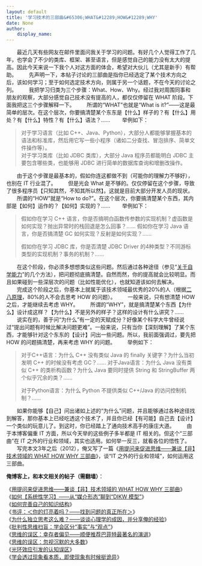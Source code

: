 ```yaml
---
layout: default
title: '学习技术的三部曲&#65306;WHAT&#12289;HOW&#12289;WHY'
date: None
author:
    display_name: 
---
```


　　最近几天有些网友在邮件里面问我关于学习的问题。有好几个人觉得工作了几年，也学会了不少的类库、框架、甚至语言，但是感觉自己的能力没有太大的提高。因此今天来说一下我个人对这方面的体会，希望对大伙儿（尤其是新手）有帮助。 　　先声明一下，本帖子讨论的三部曲是指你已经选定了某个技术方向之后，该如何学习；至于如何选定技术方向，则属于另一个话题，不在今天的讨论之列。 　　我把学习归类为三个步骤：What、How、Why。经过我对周围同事和朋友的观察，大部分感觉自己技术没有提高的人，都仅仅停留在 WHAT 阶段。下面我把这三个步骤解释一下。 　　所谓的“WHAT”也就是“What is it?”——这是最简单的层次。在这个层次，你要搞清楚某个东东是【什么】样子的？有【什么】用处？有【什么】特性？有【什么】语法？...... 　　举例如下：

> 对于学习语言（比如 C++、Java、Python），大部分人都能够掌握基本的语法和标准库，然后用它写一些小程序（诸如二分查找、冒泡排序、简单文件操作等）。  
> 对于学习类库（比如 JDBC 类库），大部分 Java 程序员都能明白 JDBC 主要包含哪些类，也能够用 JDBC 进行简单的数据库查询和增删改操作。

　　由于这个步骤是最基本的，假如你连这都做不到（可能你的理解力不够好），也别在 IT 行业混了。 　　但是光会 What 是不够的。仅仅停留在这个步骤，导致了很多程序员【只知其然，不知其所以然】。这就是目前大部分开发人员的现状。 　　所谓的“HOW”就是“How to do?”。在这个层次，你要搞清楚某个东西，其内部是【如何】运作的？【如何】实现的？...... 　　举例如下：

> 假如你在学习 C++ 语言，你是否搞明白函数传参数的实现机制？虚函数是如何实现？抛出异常时的栈回退是怎么回事？...... 假如你在学习 Java 语言，你是否搞清楚 GC 如何实现？反射是如何实现？......
> 
> 假如你在学习 JDBC 库，你是否清楚 JDBC Driver 的4种类型？不同游标类型的实现机制？事务的机制？......

　　在这个阶段，你必须多想想类似这些问题。然后通过各种途径（参见“[关于自学能力](https://program-think.blogspot.com/2009/01/2.html)”的几个方法），把问题彻底搞清楚。自然而然，你的提高就会比较明显。而且如果碰到一些深层次的问题（比如性能优化），也就知道该如何去解决。  
　　完成这个阶段之后，你基本上就属于该技术领域最优秀的20%的人（根据[二八原理](https://program-think.blogspot.com/2009/02/80-20-principle-0-overview.html)，80%的人不会去思考 HOW 的问题）。 　　一般来说，只有想清楚 HOW 之后，才能继续去考虑 WHY。 　　所谓的“WHY”，就是搞清楚某个东西【为什么】设计成这样？【为什么】不是另外的样子？这样的设计有什么讲究？...... 　　说实在的，善于问“为什么”有一定的天赋成分？好像某个科学大牛曾经说过“提出问题有时候比解决问题更难”。一般来说，只有当你【深刻理解】了某个东西，才能够针对这个东东的【设计】问出一些问题。所以，我前面强调过，要先把 HOW 的问题搞清楚，再来考虑 WHY 的问题。 　　举例如下：

> 对于C++语言：为什么 C++ 没有类似 Java 的 finally 关键字？为什么当初发明 C++ 的时候没有考虑 GC？...... 对于Java语言：为什么 Java 没有类似 C++ 的类析构函数？为什么 Java 要同时提供 String 和 StringBuffer 两个似乎冗余的类？......
> 
> 对于Python语言：为什么 Python 不提供类似 C++/Java 的访问控制机制？......

　　如果你能够【自己】问出诸如上述的“为什么”问题，并且能够通过各种途径找到解答，那你基本上已经吃透这个技术了，并且你已经【有可能】自己去【设计】一个类似的玩意儿了。到这时，你已经踏上了通向技术高手的康庄大道。 　　由于本博客偏重 IT 方面，所以今天举的这些例子多半都是 IT 相关的。但这个“三部曲”在 IT 之外的行业和领域，其实也适用。如何举一反三，就看各位的悟性了。  
　　写完本文3年之后（2012），俺又写了一篇《[用提问来促进思维——兼谈【非】技术领域的 WHAT HOW WHY 三部曲](https://program-think.blogspot.com/2012/03/think-what-how-why.html)》，谈“IT 之外的行业和领域”，如何运用这三部曲。

**俺博客上，和本文相关的帖子（需翻墙）**：

  
《[用提问来促进思维——兼谈【非】技术领域的 WHAT HOW WHY 三部曲](https://program-think.blogspot.com/2012/03/think-what-how-why.html)》  
《[如何【系统性学习】——从“媒介形态”聊到“DIKW 模型”](https://program-think.blogspot.com/2019/10/Systematic-Learning.html)》  
《[如何完善自己的知识结构](https://program-think.blogspot.com/2013/09/knowledge-structure.html)》  
《[书评：＜你的灯亮着吗？——找到问题的真正所在＞](https://program-think.blogspot.com/2009/07/book-review-are-your-lights-on.html)》  
《[为什么独立思考这么难？——谈谈心理学的成因，并分享俺的经验](https://program-think.blogspot.com/2019/03/Why-Thinking-Hard-So-Hard.html)》  
《[批判性思维扫盲：学会区分“事实”与“观点”](https://program-think.blogspot.com/2013/05/difference-between-fact-and-opinion.html)》  
《[思维的误区：幸存者偏见——顺便推荐巴菲特最著名的演讲](https://program-think.blogspot.com/2015/05/Survivorship-Bias.html)》  
《[思维的误区：忽视沉默的大多数](https://program-think.blogspot.com/2010/07/silent-proof.html)》  
《[光环效应引发的认知误区](https://program-think.blogspot.com/2009/05/halo-effect.html)》  
《[学会透过现象看本质，即使现象有时候挺诡异](https://program-think.blogspot.com/2009/02/from-surface-to-essence.html)》

